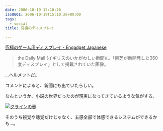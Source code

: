 ```yaml
---
date: 2006-10-19 15:10:26
iso8601: 2006-10-19T15:10:26+09:00
tags:
  - social
title: 究極のディスプレイ

---
```


<div class="entry-body">
  <p><a title="究極のゲーム用ディスプレイ - Engadget Japanese" href="http://japanese.engadget.com/2006/10/18/helmet-hmd-wtf/">究極のゲーム用ディスプレイ - Engadget Japanese</a></p>

  <blockquote>the Daily Mail (イギリスのいかがわしい新聞)に「東芝が新開発した360度ディスプレイ」として掲載されていた画像。</blockquote>

  <p>…ヘルメットだ。</p>

  <p>コメントによると、新聞にも出ていたらしい。</p>

  <p>なんというか、小説の世界だったのが現実になってきているような気がする。</p>

  <p><a href="http://www.amazon.co.jp/exec/obidos/ASIN/4062750171/nqounet-22/ref=nosim/" name="amazletlink" id="amazletlink"><img src="http://images-jp.amazon.com/images/P/4062750171.09.MZZZZZZZ.jpg" alt="クラインの壺" style="border: none;" /></a></p>

  <p>そのうち視覚や聴覚だけじゃなく、五感全部で体感できるシステムができるかも…。</p>
</div>
